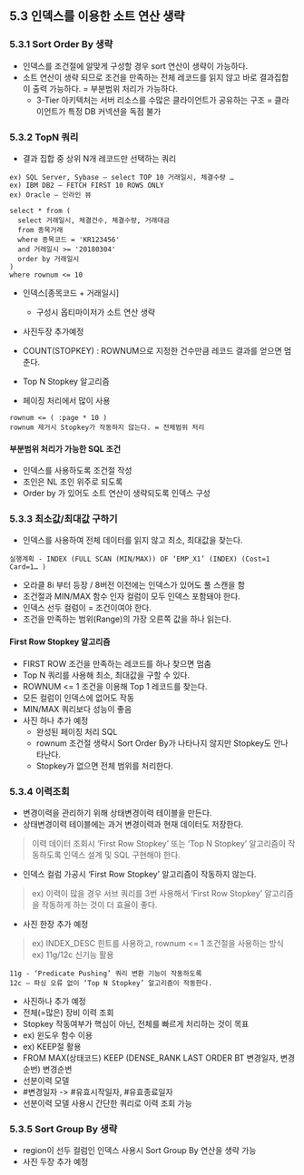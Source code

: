 ## 5.3 인덱스를 이용한 소트 연산 생략

### 5.3.1 Sort Order By 생략
- 인덱스를 조건절에 알맞게 구성할 경우 sort 연산이 생략이 가능하다. 
- 소트 연산이 생략 되므로 조건을 만족하는 전체 레코드를 읽지 않고 바로 결과집합이 출력 가능하다. = 부분범위 처리가 가능하다. 
  - 3-Tier 아키텍처는 서버 리소스를 수많은 클라이언트가 공유하는 구조 = 클라이언트가 특정 DB 커넥션을 독점 불가 

### 5.3.2 TopN 쿼리
-	결과 집합 중 상위 N개 레코드만 선택하는 쿼리 

```
ex) SQL Server, Sybase – select TOP 10 거래일시, 체결수량 …
ex) IBM DB2 – FETCH FIRST 10 ROWS ONLY 
ex) Oracle – 인라인 뷰
```
```
select * from (
  select 거래일시, 체결건수, 체결수량, 거래대금
  from 종목거래
  where 종목코드 = 'KR123456'
  and 거래일시 >= '20180304'
  order by 거래일시
)
where rownum <= 10
```
- 인덱스[종목코드 + 거래일시]
  - 구성시 옵티마이저가 소트 연산 생략
- 사진두장 추가예정

-	COUNT(STOPKEY) : ROWNUM으로 지정한 건수만큼 레코드 결과를 얻으면 멈춘다. 
  - Top N Stopkey 알고리즘 
-	페이징 처리에서 많이 사용
```
rownum <= ( :page * 10 ) 
rownum 제거시 Stopkey가 작동하지 않는다. = 전체범위 처리 
```
#### 부분범위 처리가 가능한 SQL 조건
- 인덱스를 사용하도록 조건절 작성
- 조인은 NL 조인 위주로 되도록
- Order by 가 있어도 소트 연산이 생략되도록 인덱스 구성 

### 5.3.3 최소값/최대값 구하기
-	인덱스를 사용하여 전체 데이터를 읽지 않고 최소, 최대값을 찾는다.
```
실행계획 - INDEX (FULL SCAN (MIN/MAX)) OF ‘EMP_X1’ (INDEX) (Cost=1 Card=1… )
```
- 오라클 8i 부터 등장 / 8버전 이전에는 인덱스가 있어도 풀 스캔을 함 
-	조건절과 MIN/MAX 함수 인자 컬럼이 모두 인덱스 포함돼야 한다. 
-	인덱스 선두 컬럼이 = 조건이여야 한다. 
  - 조건을 만족하는 범위(Range)의 가장 오른쪽 값을 하나 읽는다. 
#### First Row Stopkey 알고리즘
- FIRST ROW 조건을 만족하는 레코드를 하나 찾으면 멈춤
-	Top N 쿼리를 사용해 최소, 최대값을 구할 수 있다. 
-	ROWNUM <= 1 조건을 이용해 Top 1 레코드를 찾는다. 
  - 모든 컬럼이 인덱스에 없어도 작동 
  - MIN/MAX 쿼리보다 성능이 좋음 
- 사진 하나 추가 예정 
  - 완성된 페이징 처리 SQL
  - rownum 조건절 생략시 Sort Order By가 나타나지 않지만 Stopkey도 안나타난다. 
  - Stopkey가 없으면 전체 범위를 처리한다. 
 
### 5.3.4 이력조회
- 변경이력을 관리하기 위해 상태변경이력 테이블을 만든다. 
- 상태변경이력 테이블에는 과거 변경이력과 현재 데이터도 저장한다. 
>	이력 데이터 조회시 ‘First Row Stopkey’ 또는 ‘Top N Stopkey’ 알고리즘이 작동하도록 
인덱스 설계 및 SQL 구현해야 한다. 

- 인덱스 컬럼 가공시 ‘First Row Stopkey’ 알고리즘이 작동하지 않는다. 
>ex) 이력이 많을 경우 서브 쿼리를 3번 사용해서 
‘First Row Stopkey’ 알고리즘을 작동하게 하는 것이 더 효율이 좋다. 
- 사진 한장 추가 예정
>ex) INDEX_DESC 힌트를 사용하고, rownum <= 1 조건절을 사용하는 방식
>ex) 11g/12c 신기능 활용
```
11g - ‘Predicate Pushing’ 쿼리 변환 기능이 작동하도록
12c – 파싱 오류 없이 ‘Top N Stopkey’ 알고리즘이 작동한다. 
``` 
- 사진하나 추가 예정
-	전체(=많은) 장비 이력 조회 
  - Stopkey 작동여부가 핵심이 아닌, 전체를 빠르게 처리하는 것이 목표
  - ex) 윈도우 함수 이용
  - ex) KEEP절 활용
  - FROM MAX(상태코드) KEEP (DENSE_RANK LAST ORDER BT 변경일자, 변경순번) 변경순번
-	선분이력 모델
  - #변경일자 -> #유효시작일자, #유효종료일자
  - 선분이력 모델 사용시 간단한 쿼리로 이력 조회 가능 

### 5.3.5 Sort Group By 생략
- region이 선두 컬럼인 인덱스 사용시 Sort Group By 연산을 생략 가능
- 사진 두장 추가 예정